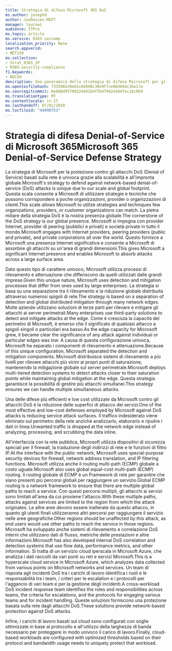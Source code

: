 ```yaml
---
title: Strategia di difesa Microsoft 365 DoS
ms.author: josephd
author: JoeDavies-MSFT
manager: laurawi
audience: ITPro
ms.topic: article
ms.service: O365-seccomp
localization_priority: None
search.appverid:
- MET150
ms.collection:
- Strat_O365_IP
- M365-security-compliance
f1.keywords:
- NOCSH
description: Una panoramica della strategia di difesa Microsoft per gli attacchi DoS (Denial of Service).
ms.openlocfilehash: f3359bb39e01c6b090c30e9f7ce88d69dc3be17e
ms.sourcegitcommit: 6e608d957082244d1b4ffb47942e5847ec18c0b9
ms.translationtype: MT
ms.contentlocale: it-IT
ms.lasthandoff: 07/01/2020
ms.locfileid: "44998753"
---
```

# <a name="microsoft-365-denial-of-service-defense-strategy"></a><span data-ttu-id="23ac5-103">Strategia di difesa Denial-of-Service di Microsoft 365</span><span class="sxs-lookup"><span data-stu-id="23ac5-103">Microsoft 365 Denial-of-Service Defense Strategy</span></span>

<span data-ttu-id="23ac5-104">La strategia di Microsoft per la protezione contro gli attacchi DoS (Denial of Service) basati sulla rete è univoca grazie alla scalabilità e all'impronta globale.</span><span class="sxs-lookup"><span data-stu-id="23ac5-104">Microsoft's strategy to defend against network-based denial-of-service (DoS) attacks is unique due to our scale and global footprint.</span></span> <span data-ttu-id="23ac5-105">Questa scala consente a Microsoft di utilizzare strategie e tecniche che possono corrispondere a poche organizzazioni, provider o organizzazioni di clienti.</span><span class="sxs-lookup"><span data-stu-id="23ac5-105">This scale allows Microsoft to utilize strategies and techniques few organizations, providers, or customer organizations can match.</span></span> <span data-ttu-id="23ac5-106">La pietra miliare della strategia DoS è la nostra presenza globale.</span><span class="sxs-lookup"><span data-stu-id="23ac5-106">The cornerstone of the DoS strategy is our global presence.</span></span> <span data-ttu-id="23ac5-107">Microsoft si impegna con provider Internet, provider di peering (pubblici e privati) e società private in tutto il mondo.</span><span class="sxs-lookup"><span data-stu-id="23ac5-107">Microsoft engages with Internet providers, peering providers (public and private), and private corporations all over the world.</span></span> <span data-ttu-id="23ac5-108">Questo fornisce a Microsoft una presenza Internet significativa e consente a Microsoft di assorbire gli attacchi su un'area di grandi dimensioni.</span><span class="sxs-lookup"><span data-stu-id="23ac5-108">This gives Microsoft a significant Internet presence and enables Microsoft to absorb attacks across a large surface area.</span></span>

<span data-ttu-id="23ac5-109">Dato questo tipo di carattere univoco, Microsoft utilizza processi di rilevamento e attenuazione che differiscono da quelli utilizzati dalle grandi imprese.</span><span class="sxs-lookup"><span data-stu-id="23ac5-109">Given this unique nature, Microsoft uses detection and mitigation processes that differ from ones used by large enterprises.</span></span> <span data-ttu-id="23ac5-110">La strategia si basa su una separazione tra il rilevamento e la riduzione globale distribuita attraverso numerosi spigoli di rete.</span><span class="sxs-lookup"><span data-stu-id="23ac5-110">The strategy is based on a separation of detection and global distributed mitigation through many network edges.</span></span> <span data-ttu-id="23ac5-111">Molte aziende utilizzano soluzioni di terze parti per rilevare e mitigare gli attacchi ai server perimetrali.</span><span class="sxs-lookup"><span data-stu-id="23ac5-111">Many enterprises use third-party solutions to detect and mitigate attacks at the edge.</span></span> <span data-ttu-id="23ac5-112">Come è cresciuta la capacità del perimetro di Microsoft, è emerso che il significato di qualsiasi attacco a spigoli singoli o particolari era basso.</span><span class="sxs-lookup"><span data-stu-id="23ac5-112">As the edge capacity for Microsoft grew, it became clear the significance of any attack against individual or particular edges was low.</span></span> <span data-ttu-id="23ac5-113">A causa di questa configurazione univoca, Microsoft ha separato i componenti di rilevamento e attenuazione.</span><span class="sxs-lookup"><span data-stu-id="23ac5-113">Because of this unique configuration, Microsoft separated the detection and mitigation components.</span></span> <span data-ttu-id="23ac5-114">Microsoft distribuisce sistemi di rilevamento a più livelli per rilevare attacchi più vicini ai propri punti di saturazione, mantenendo la mitigazione globale sul server perimetrale.</span><span class="sxs-lookup"><span data-stu-id="23ac5-114">Microsoft deploys multi-tiered detection systems to detect attacks closer to their saturation points while maintaining global mitigation at the edge.</span></span> <span data-ttu-id="23ac5-115">Questa strategia garantisce la possibilità di gestire più attacchi simultanei.</span><span class="sxs-lookup"><span data-stu-id="23ac5-115">This strategy ensures we can handle multiple simultaneous attacks.</span></span>

<span data-ttu-id="23ac5-116">Una delle difese più efficienti e low cost utilizzate da Microsoft contro gli attacchi DoS è la riduzione delle superfici di attacco dei servizi.</span><span class="sxs-lookup"><span data-stu-id="23ac5-116">One of the most effective and low-cost defenses employed by Microsoft against DoS attacks is reducing service attack surfaces.</span></span> <span data-ttu-id="23ac5-117">Il traffico indesiderato viene eliminato sul perimetro della rete anziché analizzarlo, elaborarlo e ripulire i dati in linea.</span><span class="sxs-lookup"><span data-stu-id="23ac5-117">Unwanted traffic is dropped at the network edge instead of analyzing, processing, and scrubbing the data inline.</span></span>

<span data-ttu-id="23ac5-118">All'interfaccia con la rete pubblica, Microsoft utilizza dispositivi di sicurezza speciali per il firewall, la traduzione degli indirizzi di rete e le funzioni di filtro IP.</span><span class="sxs-lookup"><span data-stu-id="23ac5-118">At the interface with the public network, Microsoft uses special-purpose security devices for firewall, network address translation, and IP filtering functions.</span></span> <span data-ttu-id="23ac5-119">Microsoft utilizza anche il routing multi-path (ECMP) globale a costo uguale.</span><span class="sxs-lookup"><span data-stu-id="23ac5-119">Microsoft also uses global equal-cost multi-path (ECMP) routing.</span></span> <span data-ttu-id="23ac5-120">Il routing globale di ECMP è un Framework di rete per garantire che siano presenti più percorsi globali per raggiungere un servizio.</span><span class="sxs-lookup"><span data-stu-id="23ac5-120">Global ECMP routing is a network framework to ensure that there are multiple global paths to reach a service.</span></span> <span data-ttu-id="23ac5-121">Con questi percorsi multipli, gli attacchi ai servizi sono limitati all'area da cui proviene l'attacco.</span><span class="sxs-lookup"><span data-stu-id="23ac5-121">With these multiple paths, attacks against services are limited to the region from which the attack originates.</span></span> <span data-ttu-id="23ac5-122">Le altre aree devono essere inalterate da questo attacco, in quanto gli utenti finali utilizzeranno altri percorsi per raggiungere il servizio nelle aree geografiche.</span><span class="sxs-lookup"><span data-stu-id="23ac5-122">Other regions should be unaffected by this attack, as end users would use other paths to reach the service in those regions.</span></span> <span data-ttu-id="23ac5-123">Microsoft ha sviluppato anche sistemi di rilevamento e correlazione DoS interni che utilizzano dati di flusso, metriche delle prestazioni e altre informazioni.</span><span class="sxs-lookup"><span data-stu-id="23ac5-123">Microsoft has also developed internal DoS correlation and detection systems that use flow data, performance metrics, and other information.</span></span> <span data-ttu-id="23ac5-124">Si tratta di un servizio cloud iperscala in Microsoft Azure, che analizza i dati raccolti da vari punti su reti e servizi Microsoft.</span><span class="sxs-lookup"><span data-stu-id="23ac5-124">This is a hyperscale cloud service in Microsoft Azure, which analyzes data collected from various points on Microsoft networks and services.</span></span> <span data-ttu-id="23ac5-125">Un team di risposta agli incidenti DoS tra i carichi di lavoro identifica i ruoli e le responsabilità tra i team, i criteri per le escalation e i protocolli per l'aggancio di vari team e per la gestione degli incidenti.</span><span class="sxs-lookup"><span data-stu-id="23ac5-125">A cross-workload DoS incident response team identifies the roles and responsibilities across teams, the criteria for escalations, and the protocols for engaging various teams and for incident handling.</span></span> <span data-ttu-id="23ac5-126">Queste soluzioni forniscono una protezione basata sulla rete dagli attacchi DoS.</span><span class="sxs-lookup"><span data-stu-id="23ac5-126">These solutions provide network-based protection against DoS attacks.</span></span>

<span data-ttu-id="23ac5-127">Infine, i carichi di lavoro basati sul cloud sono configurati con soglie ottimizzate in base al protocollo e all'utilizzo della larghezza di banda necessario per proteggere in modo univoco il carico di lavoro.</span><span class="sxs-lookup"><span data-stu-id="23ac5-127">Finally, cloud-based workloads are configured with optimized thresholds based on their protocol and bandwidth usage needs to uniquely protect that workload.</span></span>
